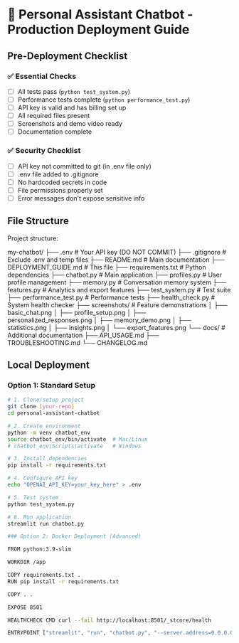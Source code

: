 # 🚀 Personal Assistant Chatbot - Production Deployment Guide

## Pre-Deployment Checklist

### ✅ Essential Checks
- [ ] All tests pass (`python test_system.py`)
- [ ] Performance tests complete (`python performance_test.py`)
- [ ] API key is valid and has billing set up
- [ ] All required files present
- [ ] Screenshots and demo video ready
- [ ] Documentation complete

### ✅ Security Checklist
- [ ] API key not committed to git (in .env file only)
- [ ] .env file added to .gitignore
- [ ] No hardcoded secrets in code
- [ ] File permissions properly set
- [ ] Error messages don't expose sensitive info

## File Structure

Project structure:

my-chatbot/
├── .env                          # Your API key (DO NOT COMMIT)
├── .gitignore                    # Exclude .env and temp files
├── README.md                     # Main documentation
├── DEPLOYMENT_GUIDE.md           # This file
├── requirements.txt              # Python dependencies
├── chatbot.py                    # Main application
├── profiles.py                   # User profile management
├── memory.py                     # Conversation memory system
├── features.py                   # Analytics and export features
├── test_system.py                # Test suite
├── performance_test.py           # Performance tests
├── health_check.py               # System health checker
├── screenshots/                  # Feature demonstrations
│   ├── basic_chat.png
│   ├── profile_setup.png
│   ├── personalized_responses.png
│   ├── memory_demo.png
│   ├── statistics.png
│   ├── insights.png
│   └── export_features.png
└── docs/                         # Additional documentation
├── API_USAGE.md
├── TROUBLESHOOTING.md
└── CHANGELOG.md

## Local Deployment

### Option 1: Standard Setup
```bash
# 1. Clone/setup project
git clone [your-repo]
cd personal-assistant-chatbot

# 2. Create environment
python -m venv chatbot_env
source chatbot_env/bin/activate  # Mac/Linux
# chatbot_env\Scripts\activate   # Windows

# 3. Install dependencies
pip install -r requirements.txt

# 4. Configure API key
echo "OPENAI_API_KEY=your_key_here" > .env

# 5. Test system
python test_system.py

# 6. Run application
streamlit run chatbot.py

### Option 2: Docker Deployment (Advanced)

FROM python:3.9-slim

WORKDIR /app

COPY requirements.txt .
RUN pip install -r requirements.txt

COPY . .

EXPOSE 8501

HEALTHCHECK CMD curl --fail http://localhost:8501/_stcore/health

ENTRYPOINT ["streamlit", "run", "chatbot.py", "--server.address=0.0.0.0"]